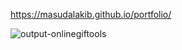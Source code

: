 https://masudalakib.github.io/portfolio/

![output-onlinegiftools](https://github.com/user-attachments/assets/fd9a7668-418d-467c-8750-826db50407dc)
